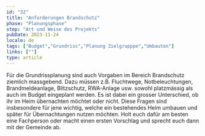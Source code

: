 ```yaml
---
id: "32"
title: "Anforderungen Brandschutz"
phase: "Planungsphase"
step: "Art und Weise des Projekts"
pubDate: 2023-11-24
locale: de
tags: ["Budget","Grundriss","Planung Zielgrupppe","Umbauten"]
links: [""]
type: article
---
```


Für die Grundrissplanung sind auch Vorgaben im Bereich Brandschutz ziemlich massgebend. Dazu müssen z.B. Fluchtwege, Notbeleuchtungen, Brandmeldeanlage, Blitzschutz, RWA-Anlage usw. sowohl platzmässig als auch im Budget eingeplant werden. Es ist dabei ein grosser Unterschied, ob ihr im Heim übernachten möchtet oder nicht. Diese Fragen sind insbesondere für jene wichtig, welche ein bestehendes Heim umbauen und später für Übernachtungen nutzen möchten. Holt euch dafür am besten eine Fachperson oder macht einen ersten Vorschlag und sprecht euch dann mit der Gemeinde ab.
